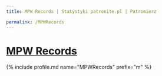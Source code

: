 ```yaml
---
title: MPW Records | Statystyki patronite.pl | Patromierz

permalink: /MPWRecords
---
```


# [MPW Records](https://patronite.pl/MPWRecords)

{% include profile.md name="MPWRecords" prefix="m" %}
